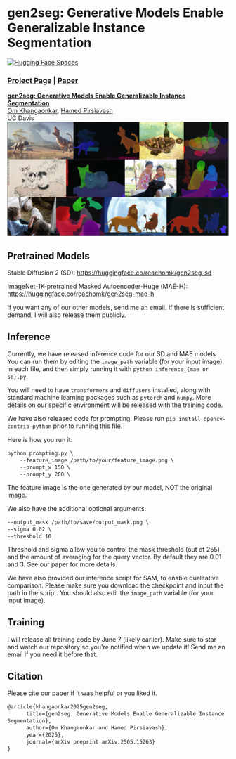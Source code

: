 # gen2seg: Generative Models Enable Generalizable Instance Segmentation
[![Hugging Face Spaces](https://img.shields.io/badge/%F0%9F%A4%97%20Hugging%20Face-Spaces-blue)](https://huggingface.co/spaces/reachomk/gen2seg)

### [Project Page](https://reachomk.github.io/gen2seg) | [Paper](https://arxiv.org/abs/2505.15263)

[**gen2seg: Generative Models Enable Generalizable Instance Segmentation**](https://reachomk.github.io/gen2seg)  
 [Om Khangaonkar](https://reachomk.github.io),
 [Hamed Pirsiavash](https://web.cs.ucdavis.edu/~hpirsiav/)<br>
 UC Davis <br>
<img src='assets/teaser.png'/>

## Pretrained Models
Stable Diffusion 2 (SD): https://huggingface.co/reachomk/gen2seg-sd

ImageNet-1K-pretrained Masked Autoencoder-Huge (MAE-H):  https://huggingface.co/reachomk/gen2seg-mae-h

If you want any of our other models, send me an email. If there is sufficient demand, I will also release them publicly. 

##  Inference
Currently, we have released inference code for our SD and MAE models. You can run them by editing the `image_path` variable (for your input image) in each file, and then simply running it with `python inference_{mae or sd}.py`.  

You will need to have `transformers` and `diffusers` installed, along with standard machine learning packages such as `pytorch` and `numpy`.  More details on our specific environment will be released with the training code. 

We have also released code for prompting. Please run `pip install opencv-contrib-python` prior to running this file. 

Here is how you run it:
```
python prompting.py \
    --feature_image /path/to/your/feature_image.png \
    --prompt_x 150 \ 
    --prompt_y 200 \
```
The feature image is the one generated by our model, NOT the original image. 


We also have the additional optional arguments:
```
--output_mask /path/to/save/output_mask.png \
--sigma 0.02 \
--threshold 10
```

Threshold and sigma allow you to control the mask threshold (out of 255) and the amount of averaging for the query vector. By default they are 0.01 and 3. See our paper for more details. 

We have also provided our inference script for SAM, to enable qualitative comparison. Please make sure you download the checkpoint and input the path in the script. You should also edit the `image_path` variable (for your input image). 

## Training
I will release all training code by June 7 (likely earlier). Make sure to star and watch our repository so you're notified when we update it! Send me an email if you need it before that. 

##  Citation
Please cite our paper if it was helpful or you liked it. 
```
@article{khangaonkar2025gen2seg,
      title={gen2seg: Generative Models Enable Generalizable Instance Segmentation}, 
      author={Om Khangaonkar and Hamed Pirsiavash},
      year={2025},
      journal={arXiv preprint arXiv:2505.15263}
}
```

